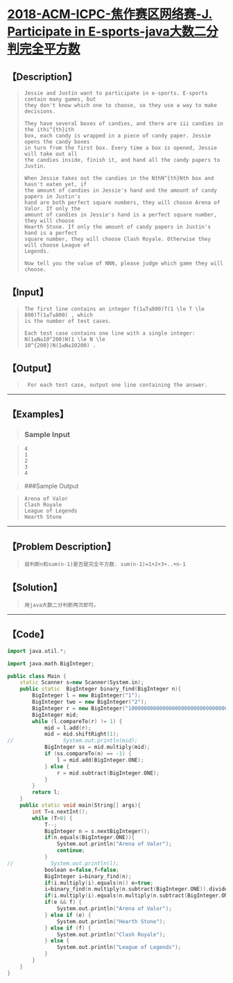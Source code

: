 #  [2018-ACM-ICPC-焦作赛区网络赛-J. Participate in E-sports-java大数二分判完全平方数](https://www.jisuanke.com/contest/1558?view=challenges)



## 【Description】

> ```
> Jessie and Justin want to participate in e-sports. E-sports contain many games, but
> they don't know which one to choose, so they use a way to make decisions.
> 
> They have several boxes of candies, and there are iii candies in the ithi^{th}ith 
> box, each candy is wrapped in a piece of candy paper. Jessie opens the candy boxes
> in turn from the first box. Every time a box is opened, Jessie will take out all 
> the candies inside, finish it, and hand all the candy papers to Justin.
> 
> When Jessie takes out the candies in the NthN^{th}Nth box and hasn't eaten yet, if 
> the amount of candies in Jessie's hand and the amount of candy papers in Justin's 
> hand are both perfect square numbers, they will choose Arena of Valor. If only the 
> amount of candies in Jessie's hand is a perfect square number, they will choose 
> Hearth Stone. If only the amount of candy papers in Justin's hand is a perfect 
> square number, they will choose Clash Royale. Otherwise they will choose League of
> Legends.
> 
> Now tell you the value of NNN, please judge which game they will choose.
> ```

## 【Input】

> ```
> The first line contains an integer T(1≤T≤800)T(1 \le T \le 800)T(1≤T≤800) , which 
> is the number of test cases.
> 
> Each test case contains one line with a single integer: N(1≤N≤10^200)N(1 \le N \le 
> 10^{200})N(1≤N≤10200) .
> ```

## 【Output】

> ```
>  For each test case, output one line containing the answer.
> ```

------



## 【Examples】 

> ### Sample Input

> ```
> 4
> 1
> 2
> 3
> 4
> ```

> ###Sample Output

> ```
> Arena of Valor
> Clash Royale
> League of Legends
> Hearth Stone
> ```

------



## 【Problem Description】

> ```
> 就判断n和sum(n-1)是否是完全平方数. sum(n-1)=1+2+3+..+n-1
> ```

## 【Solution】

> ```
> 用java大数二分判断两次即可。
> ```

------



## 【Code】

```c++
import java.util.*;

import java.math.BigInteger;

public class Main {
    static Scanner s=new Scanner(System.in);
    public static  BigInteger binary_find(BigInteger n){
        BigInteger l = new BigInteger("1");
        BigInteger two = new BigInteger("2");
        BigInteger r = new BigInteger("100000000000000000000000000000000000000000000000000000000000000000000000000000000000000000000000000000000000000000000000000000000000000000000000000000000000000000000000000000000000000000000000000000000000000000000000000000");
        BigInteger mid;
        while (l.compareTo(r) != 1) {
            mid = l.add(r);
            mid = mid.shiftRight(1);
//                System.out.println(mid);
            BigInteger ss = mid.multiply(mid);
            if (ss.compareTo(n) == -1) {
                l = mid.add(BigInteger.ONE);
            } else {
                r = mid.subtract(BigInteger.ONE);
            }
        }
        return l;
    }
    public static void main(String[] args){
        int T=s.nextInt();
        while (T>0) {
            T--;
            BigInteger n = s.nextBigInteger();
            if(n.equals(BigInteger.ONE)){
                System.out.println("Arena of Valor");
                continue;
            }
//            System.out.println(l);
            boolean e=false,f=false;
            BigInteger i=binary_find(n);
            if(i.multiply(i).equals(n)) e=true;
            i=binary_find(n.multiply(n.subtract(BigInteger.ONE)).divide(BigInteger.valueOf(2)));
            if(i.multiply(i).equals(n.multiply(n.subtract(BigInteger.ONE)).divide(BigInteger.valueOf(2)))) f=true;
            if(e && f) {
                System.out.println("Arena of Valor");
            } else if (e) {
                System.out.println("Hearth Stone");
            } else if (f) {
                System.out.println("Clash Royale");
            } else {
                System.out.println("League of Legends");
            }
        }
    }
}
```
